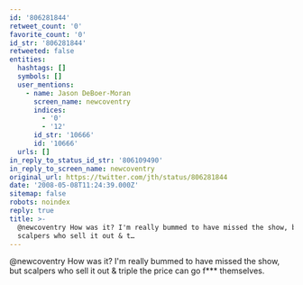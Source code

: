 ```yaml
---
id: '806281844'
retweet_count: '0'
favorite_count: '0'
id_str: '806281844'
retweeted: false
entities:
  hashtags: []
  symbols: []
  user_mentions:
    - name: Jason DeBoer-Moran
      screen_name: newcoventry
      indices:
        - '0'
        - '12'
      id_str: '10666'
      id: '10666'
  urls: []
in_reply_to_status_id_str: '806109490'
in_reply_to_screen_name: newcoventry
original_url: https://twitter.com/jth/status/806281844
date: '2008-05-08T11:24:39.000Z'
sitemap: false
robots: noindex
reply: true
title: >-
  @newcoventry How was it? I'm really bummed to have missed the show, but
  scalpers who sell it out & t…
---
```


@newcoventry How was it? I'm really bummed to have missed the show, but scalpers who sell it out & triple the price can go f*** themselves.